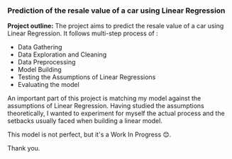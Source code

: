 ### **Prediction of the resale value of a car using Linear Regression**

**Project outline:** 
The project aims to predict the resale value of a car using Linear Regression. It follows multi-step process of :
- Data Gathering
- Data Exploration and Cleaning
- Data Preprocessing
- Model Building
- Testing the Assumptions of Linear Regressions
- Evaluating the model

An important part of this project is matching my model against the assumptions of Linear Regression. Having studied the
assumptions theoretically, I wanted to experiment for myself the actual process and the setbacks usually faced when building
a linear model.

This model is not perfect, but it's a Work In Progress 😊.

Thank you.
